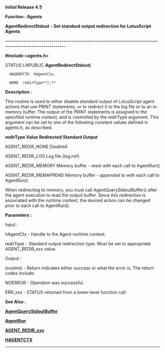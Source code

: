 




<!--
 /\* Font Definitions \*/
 @font-face
 {font-family:Helv;
 panose-1:2 11 6 4 2 2 2 3 2 4;}
@font-face
 {font-family:"Cambria Math";
 panose-1:2 4 5 3 5 4 6 3 2 4;}
 /\* Style Definitions \*/
 p.MsoNormal, li.MsoNormal, div.MsoNormal
 {margin-top:0cm;
 margin-right:0cm;
 margin-bottom:8.0pt;
 margin-left:0cm;
 line-height:107%;
 font-size:11.0pt;
 font-family:"Calibri",sans-serif;}
.MsoChpDefault
 {font-size:11.0pt;}
.MsoPapDefault
 {margin-bottom:8.0pt;
 line-height:107%;}
 /\* Page Definitions \*/
 @page WordSection1
 {size:612.0pt 792.0pt;
 margin:72.0pt 72.0pt 72.0pt 72.0pt;}
div.WordSection1
 {page:WordSection1;}
-->




**Initial Release 4.5**



**Function : Agents**



**AgentRedirectStdout** **- Set
standard output redirection for LotusScript Agents**


**----------------------------------------------------------------------------------------------------------**



**#include <agents.h>**



STATUS
LNPUBLIC **AgentRedirectStdout(**  

      HAGENTCTX  hAgentCtx,  

      WORD  redirType**);**



**Description :**



This routine
is used to either disable standard output of LotusScript agent actions that use
PRINT statements, or to redirect it to the log file or to an in-memory buffer. 
The output of the PRINT statements is assigned to the specified runtime
context, and is controlled by the redirType argument.    This argument can be
set to one of the following constant values defined in agents.h, as described.


 


**redirType
Value                             Redirected Standard Output**


AGENT\_REDIR\_NONE                   Disabled


AGENT\_REDIR\_LOG                     Log
file (log.nsf)


AGENT\_REDIR\_MEMORY             Memory
buffer - reset with each call to AgentRun() 


AGENT\_REDIR\_MEMAPPEND       Memory
buffer - appended to with each call to AgentRun()


 


When
redirecting to memory, you must call AgentQueryStdoutBuffer() after the agent
execution to read the output buffer.   Since this redirection is associated
with the runtime context, the desired action can be changed prior to each call
to AgentRun().


 


 


**Parameters :**



Input :  

hAgentCtx  -  Handle to the Agent runtime context.  

  

redirType  -  Standard output redirection type.   Must be set to appropriate
AGENT\_REDIR\_xxx value.  

  




Output :  

(routine)  -  Return indicates either success or what the error is. The return
codes include:   

  

NOERROR - Operation was successful.  

  

ERR\_xxx - STATUS returned from a lower-level function call.  

  

  




 **See Also :**


**[AgentQueryStdoutBuffer](AgentQueryStdoutBuffer.md)**


**[AgentRun](AgentRun.md)**


**[AGENT\_REDIR\_xxx](AGENT_REDIR_xxx.md)**


**[HAGENTCTX](HAGENTCTX.md)**



----------------------------------------------------------------------------------------------------------


 





